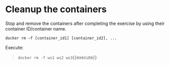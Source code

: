 # Cleanup  the containers

Stop and remove the containers after completing the exercise by using their container ID/container name. 

```
docker rm –f [container_id1] [container_id2], ...
```

Execute:

> `docker rm -f ws1 ws2 ws3`{{execute}}